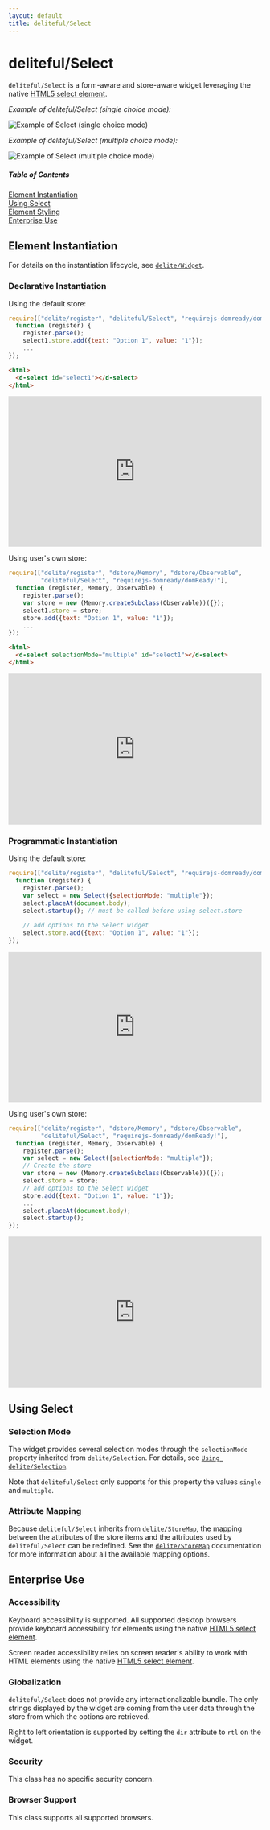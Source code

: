 ```yaml
---
layout: default
title: deliteful/Select
---
```


# deliteful/Select

`deliteful/Select` is a form-aware and store-aware widget leveraging the native 
[HTML5 select element](http://www.w3.org/TR/html5/forms.html#the-select-element).

*Example of deliteful/Select (single choice mode):*

![Example of Select (single choice mode)](images/Select-single.png)

*Example of deliteful/Select (multiple choice mode):*

![Example of Select (multiple choice mode)](images/Select-multiple.png)


##### Table of Contents
[Element Instantiation ](#instantiation)  
[Using Select](#using)  
[Element Styling](#styling)  
[Enterprise Use](#enterprise)


<a name="instantiation"></a>
## Element Instantiation

For details on the instantiation lifecycle, see [`delite/Widget`](/delite/docs/master/Widget.html).

### Declarative Instantiation

Using the default store:

```js
require(["delite/register", "deliteful/Select", "requirejs-domready/domReady!"],
  function (register) {
    register.parse();
    select1.store.add({text: "Option 1", value: "1"});
    ...
});
```

```html
<html>
  <d-select id="select1"></d-select>
</html>
```

<iframe width="100%" height="300" allowfullscreen="allowfullscreen" frameborder="0" 
src="http://jsfiddle.net/ibmjs/nB8BK/1/embedded/result,js,html">
<a href="http://jsfiddle.net/ibmjs/nB8BK/1/">checkout the sample on JSFiddle</a></iframe>


Using user's own store:

```js
require(["delite/register", "dstore/Memory", "dstore/Observable",
         "deliteful/Select", "requirejs-domready/domReady!"],
  function (register, Memory, Observable) {
    register.parse();
    var store = new (Memory.createSubclass(Observable))({});
    select1.store = store;
    store.add({text: "Option 1", value: "1"});
    ...
});
```

```html
<html>
  <d-select selectionMode="multiple" id="select1"></d-select>
</html>
```

<iframe width="100%" height="300" allowfullscreen="allowfullscreen" frameborder="0" 
src="http://jsfiddle.net/ibmjs/nqM5G/embedded/result,js,html">
<a href="http://jsfiddle.net/ibmjs/nqM5G/">checkout the sample on JSFiddle</a></iframe>


### Programmatic Instantiation

Using the default store:

```js
require(["delite/register", "deliteful/Select", "requirejs-domready/domReady!"],
  function (register) {
    register.parse();
    var select = new Select({selectionMode: "multiple"}); 
    select.placeAt(document.body);
    select.startup(); // must be called before using select.store
    
    // add options to the Select widget
    select.store.add({text: "Option 1", value: "1"});
});
```

<iframe width="100%" height="300" allowfullscreen="allowfullscreen" frameborder="0" 
src="http://jsfiddle.net/ibmjs/8Ccfm/embedded/result,js,html">
<a href="http://jsfiddle.net/ibmjs/8Ccfm/">checkout the sample on JSFiddle</a></iframe>


Using user's own store:

```js
require(["delite/register", "dstore/Memory", "dstore/Observable",
         "deliteful/Select", "requirejs-domready/domReady!"],
  function (register, Memory, Observable) {
    register.parse();
    var select = new Select({selectionMode: "multiple"});
    // Create the store
    var store = new (Memory.createSubclass(Observable))({});
    select.store = store;
    // add options to the Select widget
    store.add({text: "Option 1", value: "1"});
    ...
    select.placeAt(document.body);
    select.startup();
});
```

<iframe width="100%" height="300" allowfullscreen="allowfullscreen" frameborder="0" 
src="http://jsfiddle.net/ibmjs/59LP6/embedded/result,js,html">
<a href="http://jsfiddle.net/ibmjs/59LP6/">checkout the sample on JSFiddle</a></iframe>


<a name="using"></a>
## Using Select

### Selection Mode

The widget provides several selection modes through the `selectionMode` property
inherited from `delite/Selection`.
For details, see [`Using delite/Selection`](/delite/docs/master/Selection.html#using).

Note that `deliteful/Select` only supports for this property the values `single` and
`multiple`.

### Attribute Mapping

Because `deliteful/Select` inherits from [`delite/StoreMap`](/delite/docs/master/StoreMap.html), 
the mapping between the attributes of the store items and the attributes used by `deliteful/Select`
can be redefined. 
See the [`delite/StoreMap`](/delite/docs/master/StoreMap.html) documentation for more information 
about all the available mapping options.


<a name="enterprise"></a>
## Enterprise Use

### Accessibility

Keyboard accessibility is supported. All supported desktop browsers provide keyboard accessibility
for elements using the native 
[HTML5 select element](http://www.w3.org/TR/html5/forms.html#the-select-element).

Screen reader accessibility relies on screen reader's ability to work with HTML elements using the 
native [HTML5 select element](http://www.w3.org/TR/html5/forms.html#the-select-element).

### Globalization

`deliteful/Select` does not provide any internationalizable bundle. The only strings displayed 
by the widget are coming from the user data through the store from which the options are retrieved.

Right to left orientation is supported by setting the `dir` attribute to `rtl` on the
widget.

### Security

This class has no specific security concern.

### Browser Support

This class supports all supported browsers.
